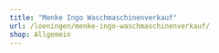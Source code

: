 ```yaml
---
title: "Menke Ingo Waschmaschinenverkauf"
url: /loeningen/menke-ingo-waschmaschinenverkauf/
shop: Allgemein
---
```

